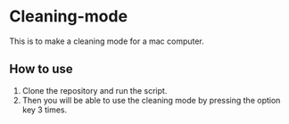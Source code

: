 # Cleaning-mode

This is to make a cleaning mode for a mac computer.

## How to use

1. Clone the repository and run the script.
2. Then you will be able to use the cleaning mode by pressing the option key 3 times.